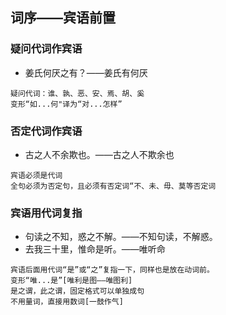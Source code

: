 ## 词序——宾语前置
### 疑问代词作宾语
- 姜氏何厌之有？——姜氏有何厌
```
疑问代词：谁、孰、恶、安、焉、胡、奚
变形“如...何"译为“对...怎样”
```
### 否定代词作宾语
- 古之人不余欺也。——古之人不欺余也
```
宾语必须是代词
全句必须为否定句，且必须有否定词“不、未、毋、莫等否定词
```
### 宾语用代词复指
- 句读之不知，惑之不解。——不知句读，不解惑。
- 去我三十里，惟命是听。——唯听命
```
宾语后面用代词“是”或“之”复指一下，同样也是放在动词前。
变形“唯...是”[唯利是图——唯图利]
是之谓，此之谓，固定格式可以单独成句
不用量词，直接用数词[一鼓作气]
```